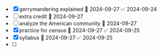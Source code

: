 - [x] gerrymandering explained 📅 2024-09-27 ✅ 2024-09-24
- [ ] extra credit 📅 2024-09-27 
- [ ] analyze the American community 📅 2024-09-27
- [x] practice for census 📅 2024-09-27 ✅ 2024-09-25
- [x] syllabus 📅 2024-09-27 ✅ 2024-09-25
- [ ] 